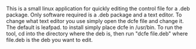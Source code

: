 This is a small linux application for quickly editing the control file for a .deb package. Only software required is a .deb package and a text editor. To change what text editor you use simply open the dcfe file and change it. The default is leafpad. to install simply place dcfe in /usr/bin. To run the tool, cd into the directory where the deb is, then run "dcfe file.deb" where file.deb is the deb you want to edit.
